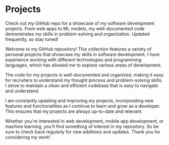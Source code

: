 # Projects
Check out my GitHub repo for a showcase of my software development projects. From web apps to ML models, my well-documented code demonstrates my skills in problem-solving and organization. Updated frequently, so stay tuned!


Welcome to my GitHub repository! This collection features a variety of personal projects that showcase my skills in software development. I have experience working with different technologies and programming languages, which has allowed me to explore various areas of development.

The code for my projects is well-documented and organized, making it easy for recruiters to understand my thought process and problem-solving skills. I strive to maintain a clean and efficient codebase that is easy to navigate and understand.

I am constantly updating and improving my projects, incorporating new features and functionalities as I continue to learn and grow as a developer. This ensures that my projects are always up-to-date and relevant.

Whether you're interested in web development, mobile app development, or machine learning, you'll find something of interest in my repository. So be sure to check back regularly for new additions and updates. Thank you for considering my work!
